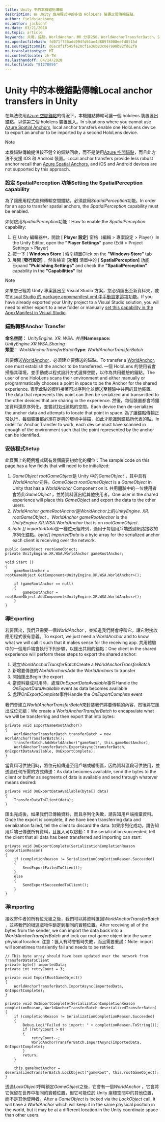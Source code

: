 ```yaml
---
title: Unity 中的本機錨點傳輸
description: 在 Unity 應用程式中的多個 HoloLens 裝置之間傳輸錨點。
author: fieldsjacksong
ms.author: jacksonf
ms.date: 03/21/2018
ms.topic: article
keywords: 共用，錨點，WorldAnchor，MR 分享250，WorldAnchorTransferBatch，SpatialPerception，傳輸，本機錨點傳輸，錨點匯出，錨點匯入
ms.openlocfilehash: fd071f736add094fd65ae4d889f8008eefd8515d
ms.sourcegitcommit: d6ac8f1f545fe20cf1e36b83c0e7998b82fd02f8
ms.translationtype: MT
ms.contentlocale: zh-TW
ms.lasthandoff: 04/14/2020
ms.locfileid: "81278056"
---
```

# <a name="local-anchor-transfers-in-unity"></a><span data-ttu-id="96459-104">Unity 中的本機錨點傳輸</span><span class="sxs-lookup"><span data-stu-id="96459-104">Local anchor transfers in Unity</span></span>

<span data-ttu-id="96459-105">在無法使用<a href="https://docs.microsoft.com/azure/spatial-anchors" target="_blank">Azure 空間錨點</a>的情況下，本機錨點傳輸可讓一個 hololens 裝置匯出錨點，以供第二個 hololens 裝置匯入。</span><span class="sxs-lookup"><span data-stu-id="96459-105">In situations where you cannot use <a href="https://docs.microsoft.com/azure/spatial-anchors" target="_blank">Azure Spatial Anchors</a>, local anchor transfers enable one HoloLens device to export an anchor to be imported by a second HoloLens device.</span></span>

>[!NOTE]
><span data-ttu-id="96459-106">本機錨點傳輸提供較不健全的錨點回收，而不是使用<a href="https://docs.microsoft.com/azure/spatial-anchors" target="_blank">Azure 空間錨點</a>，而且此方法不支援 IOS 和 Android 裝置。</span><span class="sxs-lookup"><span data-stu-id="96459-106">Local anchor transfers provide less robust anchor recall than <a href="https://docs.microsoft.com/azure/spatial-anchors" target="_blank">Azure Spatial Anchors</a>, and iOS and Android devices are not supported by this approach.</span></span>

### <a name="setting-the-spatialperception-capability"></a><span data-ttu-id="96459-107">設定 SpatialPerception 功能</span><span class="sxs-lookup"><span data-stu-id="96459-107">Setting the SpatialPerception capability</span></span>

<span data-ttu-id="96459-108">為了讓應用程式能夠傳輸空間錨點，必須啟用*SpatialPerception*功能。</span><span class="sxs-lookup"><span data-stu-id="96459-108">In order for an app to transfer spatial anchors, the *SpatialPerception* capability must be enabled.</span></span>

<span data-ttu-id="96459-109">如何啟用*SpatialPerception*功能：</span><span class="sxs-lookup"><span data-stu-id="96459-109">How to enable the *SpatialPerception* capability:</span></span>
1. <span data-ttu-id="96459-110">在 Unity 編輯器中，開啟 [ **Player 設定**] 窗格（編輯 > 專案設定 > Player）</span><span class="sxs-lookup"><span data-stu-id="96459-110">In the Unity Editor, open the **"Player Settings"** pane (Edit > Project Settings > Player)</span></span>
2. <span data-ttu-id="96459-111">按一下 [ **Windows Store** ] 索引標籤</span><span class="sxs-lookup"><span data-stu-id="96459-111">Click on the **"Windows Store"** tab</span></span>
3. <span data-ttu-id="96459-112">展開 [**發行設定]** ，然後檢查 [**功能]** 清單中的 [ **SpatialPerception]** 功能</span><span class="sxs-lookup"><span data-stu-id="96459-112">Expand **"Publishing Settings"** and check the **"SpatialPerception"** capability in the **"Capabilities"** list</span></span>

>[!NOTE]
><span data-ttu-id="96459-113">如果您已經將 Unity 專案匯出至 Visual Studio 方案，您必須匯出至新資料夾，或在[Visual Studio 的 package.appxmanifest.xml 中手動設定這項功能](local-anchor-transfers-in-directx.md#set-up-your-app-to-use-the-spatialperception-capability)。</span><span class="sxs-lookup"><span data-stu-id="96459-113">If you have already exported your Unity project to a Visual Studio solution, you will need to either export to a new folder or manually [set this capability in the AppxManifest in Visual Studio](local-anchor-transfers-in-directx.md#set-up-your-app-to-use-the-spatialperception-capability).</span></span>

### <a name="anchor-transfer"></a><span data-ttu-id="96459-114">錨點轉移</span><span class="sxs-lookup"><span data-stu-id="96459-114">Anchor Transfer</span></span>

<span data-ttu-id="96459-115">**命名空間：** *UnityEngine. XR. WSA. 共用*</span><span class="sxs-lookup"><span data-stu-id="96459-115">**Namespace:** *UnityEngine.XR.WSA.Sharing*</span></span><br>
<span data-ttu-id="96459-116">**類型**： *WorldAnchorTransferBatch*</span><span class="sxs-lookup"><span data-stu-id="96459-116">**Type**: *WorldAnchorTransferBatch*</span></span>

<span data-ttu-id="96459-117">若要傳送[WorldAnchor](coordinate-systems-in-unity.md)，必須建立要傳送的錨點。</span><span class="sxs-lookup"><span data-stu-id="96459-117">To transfer a [WorldAnchor](coordinate-systems-in-unity.md), one must establish the anchor to be transferred.</span></span> <span data-ttu-id="96459-118">一個 HoloLens 的使用者會掃描其環境，並手動或以程式設計方式選擇空間，以作為共用體驗的錨點。</span><span class="sxs-lookup"><span data-stu-id="96459-118">The user of one HoloLens scans their environment and either manually or programmatically chooses a point in space to be the Anchor for the shared experience.</span></span> <span data-ttu-id="96459-119">表示此點的資料接著可以序列化並傳送至體驗中共用的其他裝置。</span><span class="sxs-lookup"><span data-stu-id="96459-119">The data that represents this point can then be serialized and transmitted to the other devices that are sharing in the experience.</span></span> <span data-ttu-id="96459-120">然後，每個裝置都會將錨定資料還原序列化，並嘗試找出該點的空間。</span><span class="sxs-lookup"><span data-stu-id="96459-120">Each device then de-serializes the anchor data and attempts to locate that point in space.</span></span> <span data-ttu-id="96459-121">為了讓錨點傳輸正常執行，每個裝置都必須在足夠的環境中掃描，如此才能識別錨點所代表的點。</span><span class="sxs-lookup"><span data-stu-id="96459-121">In order for Anchor Transfer to work, each device must have scanned in enough of the environment such that the point represented by the anchor can be identified.</span></span>

### <a name="setup"></a><span data-ttu-id="96459-122">安裝程式</span><span class="sxs-lookup"><span data-stu-id="96459-122">Setup</span></span>

<span data-ttu-id="96459-123">此頁面上的範例程式碼有幾個需要初始化的欄位：</span><span class="sxs-lookup"><span data-stu-id="96459-123">The sample code on this page has a few fields that will need to be initialized:</span></span>
1. <span data-ttu-id="96459-124">*GameObject rootGameObject*是 Unity 中的*GameObject* ，其中具有*WorldAnchor*元件。</span><span class="sxs-lookup"><span data-stu-id="96459-124">*GameObject rootGameObject* is a *GameObject* in Unity that has a *WorldAnchor* Component on it.</span></span> <span data-ttu-id="96459-125">共用體驗中的一位使用者會將此*GameObject* ，並將資料匯出給其他使用者。</span><span class="sxs-lookup"><span data-stu-id="96459-125">One user in the shared experience will place this *GameObject* and export the data to the other users.</span></span>
2. <span data-ttu-id="96459-126">*WorldAnchor gameRootAnchor*是*WorldAnchor*上的*UnityEngine. XR. rootGameObject* 。</span><span class="sxs-lookup"><span data-stu-id="96459-126">*WorldAnchor gameRootAnchor* is the *UnityEngine.XR.WSA.WorldAnchor* that is on *rootGameObject*.</span></span>
3. <span data-ttu-id="96459-127">*byte [] importedData*是一種位元組陣列，適用于每個用戶端透過網路接收的序列化錨點。</span><span class="sxs-lookup"><span data-stu-id="96459-127">*byte[] importedData* is a byte array for the serialized anchor each client is receiving over the network.</span></span>

```
public GameObject rootGameObject;
private UnityEngine.XR.WSA.WorldAnchor gameRootAnchor;

void Start ()
{
    gameRootAnchor = rootGameObject.GetComponent<UnityEngine.XR.WSA.WorldAnchor>();

    if (gameRootAnchor == null)
    {
        gameRootAnchor = rootGameObject.AddComponent<UnityEngine.XR.WSA.WorldAnchor>();
    }
}
```

### <a name="exporting"></a><span data-ttu-id="96459-128">導</span><span class="sxs-lookup"><span data-stu-id="96459-128">Exporting</span></span>

<span data-ttu-id="96459-129">若要匯出，我們只需要一個*WorldAnchor* ，並知道我們將會呼叫它，讓它對接收應用程式很有意義。</span><span class="sxs-lookup"><span data-stu-id="96459-129">To export, we just need a *WorldAnchor* and to know what we will call it such that it makes sense for the receiving app.</span></span> <span data-ttu-id="96459-130">共用體驗中的一個用戶端會執行下列步驟，以匯出共用的錨點：</span><span class="sxs-lookup"><span data-stu-id="96459-130">One client in the shared experience will perform these steps to export the shared anchor:</span></span>
1. <span data-ttu-id="96459-131">建立*WorldAnchorTransferBatch*</span><span class="sxs-lookup"><span data-stu-id="96459-131">Create a *WorldAnchorTransferBatch*</span></span>
2. <span data-ttu-id="96459-132">新增要傳送的*WorldAnchors*</span><span class="sxs-lookup"><span data-stu-id="96459-132">Add the *WorldAnchors* to transfer</span></span>
3. <span data-ttu-id="96459-133">開始匯出</span><span class="sxs-lookup"><span data-stu-id="96459-133">Begin the export</span></span>
4. <span data-ttu-id="96459-134">當資料變成可用時，處理*OnExportDataAvailable*事件</span><span class="sxs-lookup"><span data-stu-id="96459-134">Handle the *OnExportDataAvailable* event as data becomes available</span></span>
5. <span data-ttu-id="96459-135">處理*OnExportComplete*事件</span><span class="sxs-lookup"><span data-stu-id="96459-135">Handle the *OnExportComplete* event</span></span>

<span data-ttu-id="96459-136">我們會建立*WorldAnchorTransferBatch*來封裝我們將要傳輸的內容，然後將它匯出成位元組：</span><span class="sxs-lookup"><span data-stu-id="96459-136">We create a *WorldAnchorTransferBatch* to encapsulate what we will be transferring and then export that into bytes:</span></span>

```
private void ExportGameRootAnchor()
{
    WorldAnchorTransferBatch transferBatch = new WorldAnchorTransferBatch();
    transferBatch.AddWorldAnchor("gameRoot", this.gameRootAnchor);
    WorldAnchorTransferBatch.ExportAsync(transferBatch, OnExportDataAvailable, OnExportComplete);
}
```

<span data-ttu-id="96459-137">當資料可供使用時，將位元組傳送至用戶端或緩衝區，因為資料區段可供使用，並透過任何所需的方式傳送：</span><span class="sxs-lookup"><span data-stu-id="96459-137">As data becomes available, send the bytes to the client or buffer as segments of data is available and send through whatever means desired:</span></span>

```
private void OnExportDataAvailable(byte[] data)
{
    TransferDataToClient(data);
}
```

<span data-ttu-id="96459-138">匯出完成後，如果我們已傳輸資料，而且序列化失敗，請告知用戶端捨棄資料。</span><span class="sxs-lookup"><span data-stu-id="96459-138">Once the export is complete, if we have been transferring data and serialization failed, tell the client to discard the data.</span></span> <span data-ttu-id="96459-139">如果序列化成功，請告知用戶端已傳送所有資料，且匯入可以啟動：</span><span class="sxs-lookup"><span data-stu-id="96459-139">If the serialization succeeded, tell the client that all data has been transferred and importing can start:</span></span>

```
private void OnExportComplete(SerializationCompletionReason completionReason)
{
    if (completionReason != SerializationCompletionReason.Succeeded)
    {
        SendExportFailedToClient();
    }
    else
    {
        SendExportSucceededToClient();
    }
}
```

### <a name="importing"></a><span data-ttu-id="96459-140">導</span><span class="sxs-lookup"><span data-stu-id="96459-140">Importing</span></span>

<span data-ttu-id="96459-141">接收寄件者的所有位元組之後，我們可以將資料匯回*WorldAnchorTransferBatch* ，並將我們的根遊戲物件鎖定到相同的實體位置。</span><span class="sxs-lookup"><span data-stu-id="96459-141">After receiving all of the bytes from the sender, we can import the data back into a *WorldAnchorTransferBatch* and lock our root game object into the same physical location.</span></span> <span data-ttu-id="96459-142">注意：匯入有時會暫時失敗，而且需要重試：</span><span class="sxs-lookup"><span data-stu-id="96459-142">Note: import will sometimes transiently fail and needs to be retried:</span></span>

```
// This byte array should have been updated over the network from TransferDataToClient
private byte[] importedData;
private int retryCount = 3;

private void ImportRootGameObject()
{
    WorldAnchorTransferBatch.ImportAsync(importedData, OnImportComplete);
}

private void OnImportComplete(SerializationCompletionReason completionReason, WorldAnchorTransferBatch deserializedTransferBatch)
{
    if (completionReason != SerializationCompletionReason.Succeeded)
    {
        Debug.Log("Failed to import: " + completionReason.ToString());
        if (retryCount > 0)
        {
            retryCount--;
            WorldAnchorTransferBatch.ImportAsync(importedData, OnImportComplete);
        }
        return;
    }

    this.gameRootAnchor = deserializedTransferBatch.LockObject("gameRoot", this.rootGameObject);
}
```

<span data-ttu-id="96459-143">透過*LockObject*呼叫鎖定*GameObject*之後，它會有一個*WorldAnchor* ，它會將它保留在世界中相同的實體位置，但它可能位於 Unity 座標空間中的其他位置，而不是其他使用者。</span><span class="sxs-lookup"><span data-stu-id="96459-143">After a *GameObject* is locked via the *LockObject* call, it will have a *WorldAnchor* which will keep it in the same physical position in the world, but it may be at a different location in the Unity coordinate space than other users.</span></span>

